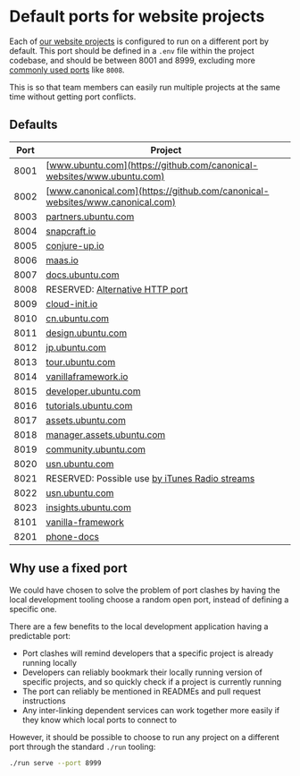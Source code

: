 # Default ports for website projects

Each of [our website projects](https://github.com/canonical-websites/) is configured to run on a different port by default.
This port should be defined in a `.env` file within the project codebase, and
should be between 8001 and 8999, excluding more [commonly used ports](https://en.wikipedia.org/wiki/List_of_TCP_and_UDP_port_numbers) like `8008`.

This is so that team members can easily run multiple projects at the same time without getting port conflicts.

## Defaults

| Port | Project |
| ---- | ------- |
| 8001 | [www.ubuntu.com](https://github.com/canonical-websites/www.ubuntu.com) |
| 8002 | [www.canonical.com](https://github.com/canonical-websites/www.canonical.com) |
| 8003 | [partners.ubuntu.com](https://github.com/canonical-websites/partners.ubuntu.com) |
| 8004 | [snapcraft.io](https://github.com/canonical-websites/snapcraft.io) |
| 8005 | [conjure-up.io](https://github.com/canonical-websites/conjure-up.io) |
| 8006 | [maas.io](https://github.com/canonical-websites/maas.io) |
| 8007 | [docs.ubuntu.com](https://github.com/canonical-websites/docs.ubuntu.com) |
| 8008 | RESERVED: [Alternative HTTP port](https://en.wikipedia.org/wiki/List_of_TCP_and_UDP_port_numbers) |
| 8009 | [cloud-init.io](https://github.com/canonical-websites/cloud-init.io) |
| 8010 | [cn.ubuntu.com](https://github.com/canonical-websites/cn.ubuntu.com) |
| 8011 | [design.ubuntu.com](https://github.com/canonical-websites/design.ubuntu.com) |
| 8012 | [jp.ubuntu.com](https://github.com/canonical-websites/jp.ubuntu.com) |
| 8013 | [tour.ubuntu.com](https://github.com/canonical-websites/tour.ubuntu.com) |
| 8014 | [vanillaframework.io](https://github.com/canonical-websites/vanillaframework.io/) |
| 8015 | [developer.ubuntu.com](https://github.com/canonical-websites/developer.ubuntu.com/) |
| 8016 | [tutorials.ubuntu.com](https://github.com/canonical-websites/tutorials.ubuntu.com/) |
| 8017 | [assets.ubuntu.com](https://github.com/canonical-websites/assets.ubuntu.com/) |
| 8018 | [manager.assets.ubuntu.com](https://github.com/canonical-websites/manager.assets.ubuntu.com/) |
| 8019 | [community.ubuntu.com](https://github.com/canonical-websites/community.ubuntu.com/) |
| 8020 | [usn.ubuntu.com](https://github.com/canonical-websites/usn.ubuntu.com/) |
| 8021 | RESERVED: Possible use [by iTunes Radio streams](https://support.apple.com/en-za/HT202944) |
| 8022 | [usn.ubuntu.com](https://launchpad.net/usn.ubuntu.com) |
| 8023 | [insights.ubuntu.com](https://github.com/canonical-websites/insights.ubuntu.com/) |
| 8101 | [vanilla-framework](https://github.com/vanilla-framework/vanilla-framework) |
| 8201 | [phone-docs](https://github.com/canonical-docs/phone-docs/) |

## Why use a fixed port

We could have chosen to solve the problem of port clashes by having the local development
tooling choose a random open port, instead of defining a specific one.

There are a few benefits to the local development application having a predictable port:

- Port clashes will remind developers that a specific project is already running locally
- Developers can reliably bookmark their locally running version of specific projects, and so quickly check if a project is currently running
- The port can reliably be mentioned in READMEs and pull request instructions
- Any inter-linking dependent services can work together more easily if they know which local ports to connect to

However, it should be possible to choose to run any project on a different port through the standard `./run` tooling:

``` bash
./run serve --port 8999
``` 


